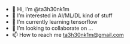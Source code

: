 - 👋 Hi, I’m @ta3h30nk1m
- 👀 I’m interested in AI/ML/DL kind of stuff
- 🌱 I’m currently learning tensorflow
- 💞️ I’m looking to collaborate on ...
- 📫 How to reach me ta3h30nk1m@gmail.com

<!---
ta3h30nk1m/ta3h30nk1m is a ✨ special ✨ repository because its `README.md` (this file) appears on your GitHub profile.
You can click the Preview link to take a look at your changes.
--->
